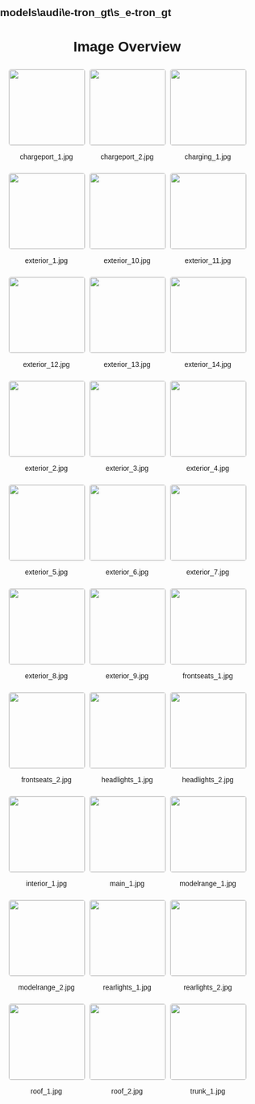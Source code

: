 ## models\audi\e-tron_gt\s_e-tron_gt
<style>
    body {
        font-family: Arial, sans-serif;
        margin: 0;
        padding: 0;
    }
    .image-gallery {
        display: flex;
        flex-wrap: wrap;
        gap: 10px;
        justify-content: center;
        padding: 10px;
    }
    .image-gallery img {
        width: 150px;
        height: auto;
        border: 1px solid #ddd;
        border-radius: 5px;
    }
    .image-gallery div {
        flex: 1 1 calc(33.333% - 20px); /* Three images per row on large screens */
        max-width: 150px;
        text-align: center;
    }
    @media (max-width: 768px) {
        .image-gallery div {
            flex: 1 1 calc(50% - 20px); /* Two images per row on medium screens */
        }
    }
    @media (max-width: 480px) {
        .image-gallery div {
            flex: 1 1 100%; /* One image per row on small screens */
        }
    }
</style>
<h1 style ="text-align: center;"> Image Overview </h1> <div class="image-gallery">
<div>
<img src="https://media.evkx.net/multimedia/models/audi/e-tron_gt/s_e-tron_gt/chargeport_1_st.jpg">
<p>chargeport_1.jpg</p>
</div>
<div>
<img src="https://media.evkx.net/multimedia/models/audi/e-tron_gt/s_e-tron_gt/chargeport_2_st.jpg">
<p>chargeport_2.jpg</p>
</div>
<div>
<img src="https://media.evkx.net/multimedia/models/audi/e-tron_gt/s_e-tron_gt/charging_1_st.jpg">
<p>charging_1.jpg</p>
</div>
<div>
<img src="https://media.evkx.net/multimedia/models/audi/e-tron_gt/s_e-tron_gt/exterior_1_st.jpg">
<p>exterior_1.jpg</p>
</div>
<div>
<img src="https://media.evkx.net/multimedia/models/audi/e-tron_gt/s_e-tron_gt/exterior_10_st.jpg">
<p>exterior_10.jpg</p>
</div>
<div>
<img src="https://media.evkx.net/multimedia/models/audi/e-tron_gt/s_e-tron_gt/exterior_11_st.jpg">
<p>exterior_11.jpg</p>
</div>
<div>
<img src="https://media.evkx.net/multimedia/models/audi/e-tron_gt/s_e-tron_gt/exterior_12_st.jpg">
<p>exterior_12.jpg</p>
</div>
<div>
<img src="https://media.evkx.net/multimedia/models/audi/e-tron_gt/s_e-tron_gt/exterior_13_st.jpg">
<p>exterior_13.jpg</p>
</div>
<div>
<img src="https://media.evkx.net/multimedia/models/audi/e-tron_gt/s_e-tron_gt/exterior_14_st.jpg">
<p>exterior_14.jpg</p>
</div>
<div>
<img src="https://media.evkx.net/multimedia/models/audi/e-tron_gt/s_e-tron_gt/exterior_2_st.jpg">
<p>exterior_2.jpg</p>
</div>
<div>
<img src="https://media.evkx.net/multimedia/models/audi/e-tron_gt/s_e-tron_gt/exterior_3_st.jpg">
<p>exterior_3.jpg</p>
</div>
<div>
<img src="https://media.evkx.net/multimedia/models/audi/e-tron_gt/s_e-tron_gt/exterior_4_st.jpg">
<p>exterior_4.jpg</p>
</div>
<div>
<img src="https://media.evkx.net/multimedia/models/audi/e-tron_gt/s_e-tron_gt/exterior_5_st.jpg">
<p>exterior_5.jpg</p>
</div>
<div>
<img src="https://media.evkx.net/multimedia/models/audi/e-tron_gt/s_e-tron_gt/exterior_6_st.jpg">
<p>exterior_6.jpg</p>
</div>
<div>
<img src="https://media.evkx.net/multimedia/models/audi/e-tron_gt/s_e-tron_gt/exterior_7_st.jpg">
<p>exterior_7.jpg</p>
</div>
<div>
<img src="https://media.evkx.net/multimedia/models/audi/e-tron_gt/s_e-tron_gt/exterior_8_st.jpg">
<p>exterior_8.jpg</p>
</div>
<div>
<img src="https://media.evkx.net/multimedia/models/audi/e-tron_gt/s_e-tron_gt/exterior_9_st.jpg">
<p>exterior_9.jpg</p>
</div>
<div>
<img src="https://media.evkx.net/multimedia/models/audi/e-tron_gt/s_e-tron_gt/frontseats_1_st.jpg">
<p>frontseats_1.jpg</p>
</div>
<div>
<img src="https://media.evkx.net/multimedia/models/audi/e-tron_gt/s_e-tron_gt/frontseats_2_st.jpg">
<p>frontseats_2.jpg</p>
</div>
<div>
<img src="https://media.evkx.net/multimedia/models/audi/e-tron_gt/s_e-tron_gt/headlights_1_st.jpg">
<p>headlights_1.jpg</p>
</div>
<div>
<img src="https://media.evkx.net/multimedia/models/audi/e-tron_gt/s_e-tron_gt/headlights_2_st.jpg">
<p>headlights_2.jpg</p>
</div>
<div>
<img src="https://media.evkx.net/multimedia/models/audi/e-tron_gt/s_e-tron_gt/interior_1_st.jpg">
<p>interior_1.jpg</p>
</div>
<div>
<img src="https://media.evkx.net/multimedia/models/audi/e-tron_gt/s_e-tron_gt/main_1_st.jpg">
<p>main_1.jpg</p>
</div>
<div>
<img src="https://media.evkx.net/multimedia/models/audi/e-tron_gt/s_e-tron_gt/modelrange_1_st.jpg">
<p>modelrange_1.jpg</p>
</div>
<div>
<img src="https://media.evkx.net/multimedia/models/audi/e-tron_gt/s_e-tron_gt/modelrange_2_st.jpg">
<p>modelrange_2.jpg</p>
</div>
<div>
<img src="https://media.evkx.net/multimedia/models/audi/e-tron_gt/s_e-tron_gt/rearlights_1_st.jpg">
<p>rearlights_1.jpg</p>
</div>
<div>
<img src="https://media.evkx.net/multimedia/models/audi/e-tron_gt/s_e-tron_gt/rearlights_2_st.jpg">
<p>rearlights_2.jpg</p>
</div>
<div>
<img src="https://media.evkx.net/multimedia/models/audi/e-tron_gt/s_e-tron_gt/roof_1_st.jpg">
<p>roof_1.jpg</p>
</div>
<div>
<img src="https://media.evkx.net/multimedia/models/audi/e-tron_gt/s_e-tron_gt/roof_2_st.jpg">
<p>roof_2.jpg</p>
</div>
<div>
<img src="https://media.evkx.net/multimedia/models/audi/e-tron_gt/s_e-tron_gt/trunk_1_st.jpg">
<p>trunk_1.jpg</p>
</div>
</div>
